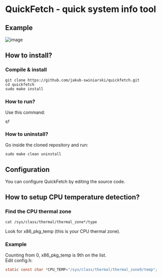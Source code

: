 # QuickFetch - quick system info tool

## Example
![image](https://github.com/jakub-swiniarski/quickfetch/assets/77209709/07c603fb-be72-4d3d-b8b6-a30b94b3b68b)

## How to install?
### Compile & install
```shell
git clone https://github.com/jakub-swiniarski/quickfetch.git
cd quickfetch
sudo make install
```

### How to run?
Use this command:
```shell
qf
```

### How to uninstall?
Go inside the cloned repository and run: <br/>
```shell
sudo make clean uninstall
```

## Configuration
You can configure QuickFetch by editing the source code. 

## How to setup CPU temperature detection?
### Find the CPU thermal zone
```shell
cat /sys/class/thermal/thermal_zone*/type
```
Look for x86_pkg_temp (this is your CPU thermal zone).

### Example
Counting from 0, x86_pkg_temp is 9th on the list. <br>
Edit config.h:
```c
static const char *CPU_TEMP="/sys/class/thermal/thermal_zone9/temp";
```
